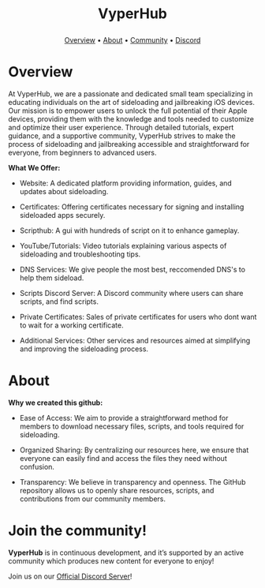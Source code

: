 # <p align="center">VyperHub</p>

<p align="center">
  <a href="#overview">Overview</a>
  •
  <a href="#about">About</a>
  •
  <a href="#join-the-community">Community</a>
  •
  <a href="https://discord.gg/nyQWZE46Yf">Discord</a>
</p>

# Overview

At VyperHub, we are a passionate and dedicated small team specializing in educating individuals on the art of sideloading and jailbreaking iOS devices. Our mission is to empower users to unlock the full potential of their Apple devices, providing them with the knowledge and tools needed to customize and optimize their user experience. Through detailed tutorials, expert guidance, and a supportive community, VyperHub strives to make the process of sideloading and jailbreaking accessible and straightforward for everyone, from beginners to advanced users.


**What We Offer:**

- Website: A dedicated platform providing information, guides, and updates about sideloading.
   
- Certificates: Offering certificates necessary for signing and installing sideloaded apps securely.
   
- Scripthub: A gui with hundreds of script on it to enhance gameplay.

- YouTube/Tutorials: Video tutorials explaining various aspects of sideloading and troubleshooting tips.
   
- DNS Services: We give people the most best, reccomended DNS's to help them sideload.
  
- Scripts Discord Server: A Discord community where users can share scripts, and find scripts.
   
- Private Certificates: Sales of private certificates for users who dont want to wait for a working certificate.
   
- Additional Services: Other services and resources aimed at simplifying and improving the sideloading process.

# About

**Why we created this github:** 

- Ease of Access: We aim to provide a straightforward method for members to download necessary files, scripts, and tools required for sideloading.
  
- Organized Sharing: By centralizing our resources here, we ensure that everyone can easily find and access the files they need without confusion.
  
- Transparency: We believe in transparency and openness. The GitHub repository allows us to openly share resources, scripts, and contributions from our community members.

# Join the community!

**VyperHub** is in continuous development, and it’s supported by an active community which produces new
content for everyone to enjoy!

Join us on our [Official Discord Server](https://discord.gg/nyQWZE46Yf)!